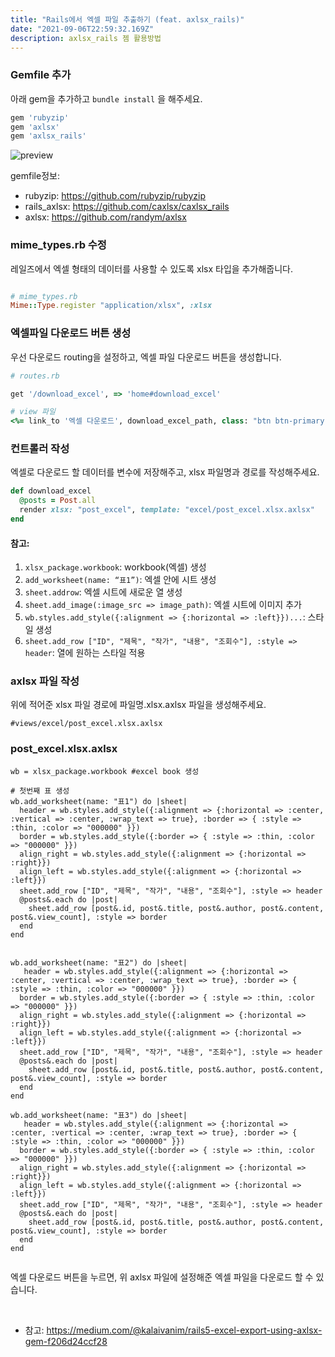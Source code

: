 ```yaml
---
title: "Rails에서 엑셀 파일 추출하기 (feat. axlsx_rails)"
date: "2021-09-06T22:59:32.169Z"
description: axlsx_rails 젬 활용방법
---
```

### Gemfile 추가
아래 gem을 추가하고 `bundle install` 을 해주세요.
```ruby
gem 'rubyzip'
gem 'axlsx'
gem 'axlsx_rails'
```

![preview](https://velog.velcdn.com/images/khy226/post/9c6ed4af-94d9-4acd-b493-6996275f4ef5/excel-5963669_960_720.webp)

gemfile정보: 
- rubyzip: https://github.com/rubyzip/rubyzip
- rails_axlsx: https://github.com/caxlsx/caxlsx_rails
- axlsx: https://github.com/randym/axlsx

### mime_types.rb 수정

레일즈에서 엑셀 형태의 데이터를 사용할 수 있도록 xlsx 타입을 추가해줍니다.

```ruby

# mime_types.rb
Mime::Type.register "application/xlsx", :xlsx
```

### 엑셀파일 다운로드 버튼 생성

우선 다운로드 routing을 설정하고, 엑셀 파일 다운로드 버튼을 생성합니다.
```ruby
# routes.rb

get '/download_excel', => 'home#download_excel'

# view 파일
<%= link_to '엑셀 다운로드', download_excel_path, class: "btn btn-primary' %>
```



### 컨트롤러 작성
엑셀로 다운로드 할 데이터를 변수에 저장해주고, xlsx 파일명과 경로를 작성해주세요.

```ruby
def download_excel
  @posts = Post.all
  render xlsx: "post_excel", template: "excel/post_excel.xlsx.axlsx"
end
```


#### 참고: 
1. `xlsx_package.workbook`: workbook(엑셀) 생성
2. `add_worksheet(name: “표1”)`: 엑셀 안에 시트 생성
3. `sheet.addrow`: 엑셀 시트에 새로운 열 생성
4. `sheet.add_image(:image_src => image_path)`: 엑셀 시트에 이미지 추가
5. `wb.styles.add_style({:alignment => {:horizontal => :left}})...`: 스타일 생성
6. `sheet.add_row ["ID", "제목", "작가", "내용", "조회수"], :style => header`: 열에 원하는 스타일 적용

### axlsx 파일 작성

위에 적어준 xlsx 파일 경로에 파일명.xlsx.axlsx 파일을 생성해주세요.

`#views/excel/post_excel.xlsx.axlsx`

### post_excel.xlsx.axlsx

```xlsx
wb = xlsx_package.workbook #excel book 생성

# 첫번째 표 생성
wb.add_worksheet(name: "표1") do |sheet|
  header = wb.styles.add_style({:alignment => {:horizontal => :center, :vertical => :center, :wrap_text => true}, :border => { :style => :thin, :color => "000000" }}) 
  border = wb.styles.add_style({:border => { :style => :thin, :color => "000000" }}) 
  align_right = wb.styles.add_style({:alignment => {:horizontal => :right}}) 
  align_left = wb.styles.add_style({:alignment => {:horizontal => :left}})
  sheet.add_row ["ID", "제목", "작가", "내용", "조회수"], :style => header
  @posts&.each do |post|
    sheet.add_row [post&.id, post&.title, post&.author, post&.content, post&.view_count], :style => border
  end
end


wb.add_worksheet(name: "표2") do |sheet|
   header = wb.styles.add_style({:alignment => {:horizontal => :center, :vertical => :center, :wrap_text => true}, :border => { :style => :thin, :color => "000000" }}) 
  border = wb.styles.add_style({:border => { :style => :thin, :color => "000000" }}) 
  align_right = wb.styles.add_style({:alignment => {:horizontal => :right}}) 
  align_left = wb.styles.add_style({:alignment => {:horizontal => :left}})
  sheet.add_row ["ID", "제목", "작가", "내용", "조회수"], :style => header
  @posts&.each do |post|
    sheet.add_row [post&.id, post&.title, post&.author, post&.content, post&.view_count], :style => border
  end
end

wb.add_worksheet(name: "표3") do |sheet|
   header = wb.styles.add_style({:alignment => {:horizontal => :center, :vertical => :center, :wrap_text => true}, :border => { :style => :thin, :color => "000000" }}) 
  border = wb.styles.add_style({:border => { :style => :thin, :color => "000000" }}) 
  align_right = wb.styles.add_style({:alignment => {:horizontal => :right}}) 
  align_left = wb.styles.add_style({:alignment => {:horizontal => :left}})
  sheet.add_row ["ID", "제목", "작가", "내용", "조회수"], :style => header
  @posts&.each do |post|
    sheet.add_row [post&.id, post&.title, post&.author, post&.content, post&.view_count], :style => border
  end
end


```

엑셀 다운로드 버튼을 누르면, 위 axlsx 파일에 설정해준 엑셀 파일을 다운로드 할 수 있습니다. 

<br>

* 참고: https://medium.com/@kalaivanim/rails5-excel-export-using-axlsx-gem-f206d24ccf28